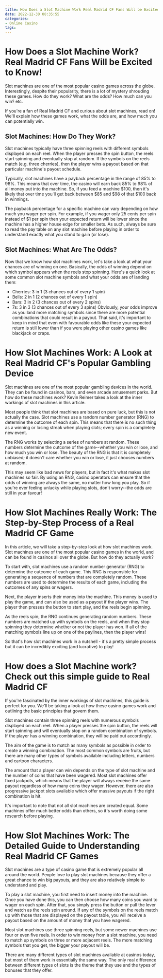 ```yaml
---
title: How Does a Slot Machine Work Real Madrid CF Fans Will be Excited to Know!
date: 2022-12-30 00:35:55
categories:
- Online Casino
tags:
---
```



#  How Does a Slot Machine Work? Real Madrid CF Fans Will be Excited to Know!

Slot machines are one of the most popular casino games across the globe. Interestingly, despite their popularity, there is a lot of mystery shrouding these games. How do they work? What are the odds? How much can you win? etc.



If you're a fan of Real Madrid CF and curious about slot machines, read on! We'll explain how these games work, what the odds are, and how much you can potentially win.

## Slot Machines: How Do They Work?
Slot machines typically have three spinning reels with different symbols displayed on each reel. When the player presses the spin button, the reels start spinning and eventually stop at random. If the symbols on the reels match (e.g. three cherries), then the player wins a payout based on that particular machine's payout schedule.

Typically, slot machines have a payback percentage in the range of 85% to 98%. This means that over time, the casino will earn back 85% to 98% of all money put into the machine. So, if you feed a machine $100, then it's likely that over time you'll get back between $85 and $98 of that $100 back in winnings.

The payback percentage for a specific machine can vary depending on how much you wager per spin. For example, if you wager only 25 cents per spin instead of $1 per spin then your expected return will be lower since the machine has a higher house edge for smaller bets. As such, always be sure to read the pay table on any slot machine before playing in order to understand exactly what you stand to gain (or lose).

## Slot Machines: What Are The Odds?

Now that we know how slot machines work, let's take a look at what your chances are of winning on one. Basically, the odds of winning depend on which symbol appears when the reels stop spinning. Here's a quick look at some common slot machine symbols and what your odds are of landing them:

* Cherries: 3 in 1 (3 chances out of every 1 spin)
* Bells: 2 in 1 (2 chances out of every 1 spin)
* Bars: 3 in 2 (3 chances out of every 2 spins)
* 7s: 3 in 3 (3 chances out of every 3 spins)
Obviously, your odds improve as you land more matching symbols since there are more potential combinations that could result in a payout. That said, it's important to keep in mind that even with favourable odds like these your expected return is still lower than if you were playing other casino games like blackjack or craps.

#  How Slot Machines Work: A Look at Real Madrid CF's Popular Gambling Device

Slot machines are one of the most popular gambling devices in the world. They can be found in casinos, bars, and even arcade amusement parks. But how do these machines work? Kevin Reimer takes a look at the inner workings of slot machines in this article.

Most people think that slot machines are based on pure luck, but this is not actually the case. Slot machines use a random number generator (RNG) to determine the outcome of each spin. This means that there is no such thing as a winning or losing streak when playing slots; every spin is a completely new event.

The RNG works by selecting a series of numbers at random. These numbers determine the outcome of the game--whether you win or lose, and how much you win or lose. The beauty of the RNG is that it is completely unbiased; it doesn't care whether you win or lose, it just chooses numbers at random.

This may seem like bad news for players, but in fact it's what makes slot machines so fair. By using an RNG, casino operators can ensure that the odds of winning are always the same, no matter how long you play. So if you're ever feeling unlucky while playing slots, don't worry--the odds are still in your favour!

#  How Slot Machines Really Work: The Step-by-Step Process of a Real Madrid CF Game

In this article, we will take a step-by-step look at how slot machines work. Slot machines are one of the most popular casino games in the world, and can be found in casinos all over the globe. But how do they actually work?

To start with, slot machines use a random number generator (RNG) to determine the outcome of each game. This RNG is responsible for generating a sequence of numbers that are completely random. These numbers are used to determine the results of each game, including the outcomes of any spins or wagers.

Next, the player inserts their money into the machine. This money is used to play the game, and can also be used as a payout if the player wins. The player then presses the button to start play, and the reels begin spinning.

As the reels spin, the RNG continues generating random numbers. These numbers are matched up with symbols on the reels, and when they stop spinning they determine whether or not the player has won. If all of the matching symbols line up on one of the paylines, then the player wins!

So that's how slot machines work in a nutshell - it's a pretty simple process but it can be incredibly exciting (and lucrative) to play!

#  How does a Slot Machine work? Check out this simple guide to Real Madrid CF

If you're fascinated by the inner workings of slot machines, this guide is perfect for you. We'll be taking a look at how these casino games work and outlining the basic principles that govern them.

Slot machines contain three spinning reels with numerous symbols displayed on each reel. When a player presses the spin button, the reels will start spinning and will eventually stop on a random combination of symbols. If the player has a winning combination, they will be paid out accordingly.

The aim of the game is to match as many symbols as possible in order to create a winning combination. The most common symbols are fruits, but there are many other types of symbols available including letters, numbers and cartoon characters.

The amount that a player can win depends on the type of slot machine and the number of coins that have been wagered. Most slot machines offer fixed jackpots, which means that the player will always receive the same payout regardless of how many coins they wager. However, there are also progressive jackpot slots available which offer massive payouts if the right combination is hit.

It's important to note that not all slot machines are created equal. Some machines offer much better odds than others, so it's worth doing some research before playing.

#  How Slot Machines Work: The Detailed Guide to Understanding Real Madrid CF Games

Slot machines are a type of casino game that is extremely popular all around the world. People love to play slot machines because they offer a great chance to win big payouts, and they are also relatively simple to understand and play.

To play a slot machine, you first need to insert money into the machine. Once you have done this, you can then choose how many coins you want to wager on each spin. After that, you simply press the button or pull the lever and watch as the reels spin around. If any of the symbols on the reels match up with those that are displayed on the payout table, you will receive a payout based on the amount of money that you have wagered.

Most slot machines use three spinning reels, but some newer machines use four or even five reels. In order to win money from a slot machine, you need to match up symbols on three or more adjacent reels. The more matching symbols that you get, the bigger your payout will be.

There are many different types of slot machines available at casinos today, but most of them work in essentially the same way. The only real difference between different types of slots is the theme that they use and the types of bonuses that they offer.